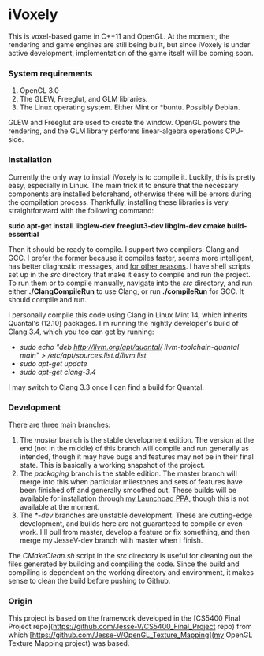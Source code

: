# iVoxely

This is voxel-based game in C++11 and OpenGL. At the moment, the rendering and game engines are still being built, but since iVoxely is under active development, implementation of the game itself will be coming soon.

### System requirements

1. OpenGL 3.0
2. The GLEW, Freeglut, and GLM libraries.
3. The Linux operating system. Either Mint or *buntu. Possibly Debian.

GLEW and Freeglut are used to create the window. OpenGL powers the rendering, and the GLM library performs linear-algebra operations CPU-side.

### Installation

Currently the only way to install iVoxely is to compile it. Luckily, this is pretty easy, especially in Linux. The main trick it to ensure that the necessary components are installed beforehand, otherwise there will be errors during the compilation process. Thankfully, installing these libraries is very straightforward with the following command:

**sudo apt-get install libglew-dev freeglut3-dev libglm-dev cmake build-essential**

Then it should be ready to compile. I support two compilers: Clang and GCC. I prefer the former because it compiles faster, seems more intelligent, has better diagnostic messages, and [for other reasons](http://clang.llvm.org/comparison.html). I have shell scripts set up in the _src_ directory that make it easy to compile and run the project. To run them or to compile manually, navigate into the _src_ directory, and run either **./ClangCompileRun** to use Clang, or run **./compileRun** for GCC. It should compile and run.

I personally compile this code using Clang in Linux Mint 14, which inherits Quantal's (12.10) packages. I'm running the nightly developer's build of Clang 3.4, which you too can get by running:

* *sudo echo "deb http://llvm.org/apt/quantal/ llvm-toolchain-quantal main" > /etc/apt/sources.list.d/llvm.list*
* *sudo apt-get update*
* *sudo apt-get clang-3.4*

I may switch to Clang 3.3 once I can find a build for Quantal.

### Development

There are three main branches:

1. The _master_ branch is the stable development edition. The version at the end (not in the middle) of this branch will compile and run generally as intended, though it may have bugs and features may not be in their final state. This is basically a working snapshot of the project.
2. The _packaging_ branch is the stable edition. The master branch will merge into this when particular milestones and sets of features have been finished off and generally smoothed out. These builds will be available for installation through [my Launchpad PPA](https://launchpad.net/~jvictors), though this is not available at the moment.
3. The _*-dev_ branches are unstable development. These are cutting-edge development, and builds here are not guaranteed to compile or even work. I'll pull from master, develop a feature or fix something, and then merge my JesseV-dev branch with master when I finish.

The *CMakeClean.sh* script in the _src_ directory is useful for cleaning out the files generated by building and compiling the code. Since the build and compiling is dependent on the working directory and environment, it makes sense to clean the build before pushing to Github.

### Origin

This project is based on the framework developed in the [CS5400 Final Project repo](https://github.com/Jesse-V/CS5400_Final_Project repo) from which [https://github.com/Jesse-V/OpenGL_Texture_Mapping](my OpenGL Texture Mapping project) was based.
